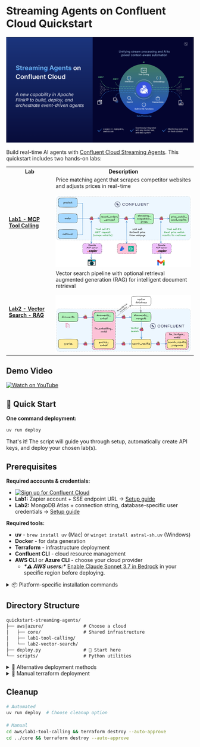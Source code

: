 # Streaming Agents on Confluent Cloud Quickstart

![Streaming Agents Intro Slide](./assets/streaming-agents-intro-slide.png)

Build real-time AI agents with [Confluent Cloud Streaming Agents](https://docs.confluent.io/cloud/current/ai/streaming-agents/overview.html). This quickstart includes two hands-on labs:

<table>
<tr>
<th width="25%">Lab</th>
<th width="75%">Description</th>
</tr>
<tr>
<td><a href="./LAB1-Walkthrough.md"><strong>Lab1 - MCP Tool Calling</strong></a></td>
<td>Price matching agent that scrapes competitor websites and adjusts prices in real-time<br><br><img src="./assets/lab1/lab1-architecture.png" alt="Lab1 Architecture"></td>
</tr>
<tr>
<td><a href="./LAB2-Walkthrough.md"><strong>Lab2 - Vector Search - RAG</strong></a></td>
<td>Vector search pipeline with optional retrieval augmented generation (RAG) for intelligent document retrieval<br><br><img src="./assets/lab2/mongodb/00_lab2_architecture.png" alt="Lab2 Architecture"></td>
</tr>
</table>

## Demo Video

[![Watch on YouTube](https://img.youtube.com/vi/F4bUUsVDBVE/hqdefault.jpg)](https://www.youtube.com/watch?v=F4bUUsVDBVE "Watch on YouTube")

## 🚀 Quick Start

**One command deployment:**

```bash
uv run deploy
```

That's it! The script will guide you through setup, automatically create API keys, and deploy your chosen lab(s).

## Prerequisites

**Required accounts & credentials:**

- [![Sign up for Confluent Cloud](https://img.shields.io/badge/Sign%20up%20for%20Confluent%20Cloud-007BFF?style=for-the-badge&logo=apachekafka&logoColor=white)](https://confluent.cloud/signup)
- **Lab1:** Zapier account + SSE endpoint URL → [Setup guide](./LAB1-Walkthrough.md#zapier-mcp-server-setup)
- **Lab2:** MongoDB Atlas + connection string, database-specific user credentials → [Setup guide](./LAB2-Walkthrough.md#mongodb-atlas-setup)

**Required tools:**

- **uv** - `brew install uv` (Mac) or `winget install astral-sh.uv` (Windows)
- **Docker** - for data generation
- **Terraform** - infrastructure deployment
- **Confluent CLI** - cloud resource management
- **AWS CLI** or **Azure CLI** - choose your cloud provider
  - ***\*⚠️ AWS users:\**** [Enable Claude Sonnet 3.7 in Bedrock](https://console.aws.amazon.com/bedrock/home#/modelaccess) in your specific region before deploying.


<details>
<summary>📦 Platform-specific installation commands</summary>

**Mac:**
```bash
brew install uv git && brew tap hashicorp/tap && brew install hashicorp/tap/terraform && brew install --cask confluent-cli docker-desktop  && brew install awscli  # or azure-cli
```

**Windows:**
```powershell
winget install astral-sh.uv Git.Git Docker.DockerDesktop Hashicorp.Terraform ConfluentInc.Confluent-CLI Amazon.AWSCLI  # or Microsoft.AzureCLI
```

**Linux:**
```bash
curl -LsSf https://astral.sh/uv/install.sh | sh
# Install other tools via your package manager
```

</details>


## Directory Structure

```
quickstart-streaming-agents/
├── aws|azure/               # Choose a cloud
│   ├── core/                # Shared infrastructure
│   ├── lab1-tool-calling/  
│   └── lab2-vector-search/ 
├── deploy.py                # 🚀 Start here
└── scripts/                 # Python utilities
```

<details>
<summary>🔄 Alternative deployment methods</summary>

**Traditional Python:**
```bash
pip install -r requirements.txt
python deploy.py
```

</details>

<details>
<summary>🔧 Manual terraform deployment</summary>

### Prerequisites
- All tools installed and authenticated
- Confluent Cloud account with API keys

### Deploy
```bash
cd aws/  # or azure/
cd core/
terraform init && terraform apply --auto-approve
cd ../lab1-tool-calling/  # or lab2-vector-search
terraform init && terraform apply --auto-approve
```

### Required terraform.tfvars
```hcl
prefix = "streaming-agents"
cloud_provider = "aws"  # or "azure"
cloud_region = "your-region"
confluent_cloud_api_key = "your-key"
confluent_cloud_api_secret = "your-secret"
ZAPIER_SSE_ENDPOINT = "https://mcp.zapier.com/api/mcp/s/your-key/sse"  # Lab1
MONGODB_CONNECTION_STRING = "mongodb+srv://cluster0.abc.mongodb.net"  # Lab2
mongodb_username = "your-db-user"  # Lab2
mongodb_password = "your-db-pass"  # Lab2  # pragma: allowlist secret
```

</details>

## Cleanup

```bash
# Automated
uv run deploy  # Choose cleanup option

# Manual
cd aws/lab1-tool-calling && terraform destroy --auto-approve
cd ../core && terraform destroy --auto-approve
```